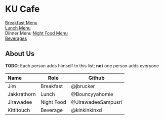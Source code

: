 # KU Cafe


[Breakfast Menu](Menu#breakfast-menu)  
[Lunch Menu ](Menu.md#lunch-menu)  
Dinner Menu
[Night Food Menu](Menu.md#night_food_menu)  
[Beverages](Menu.md#beverage-menu)



## About Us

**TODO**: Each person adds himself to this list; **not** one person adds everyone

| Name        | Role       | Github             |
| :---------- | ---------- | ------------------ |
| Jim         | Breakfast  | @jbrucker          |
| Jakkrathorn | Lunch      | @Bouncyyahomie     |
| Jirawadee   | Night Food | @JirawadeeSampusri |
| Kittitouch  | Beverage   | @kinkinkinxd       |
